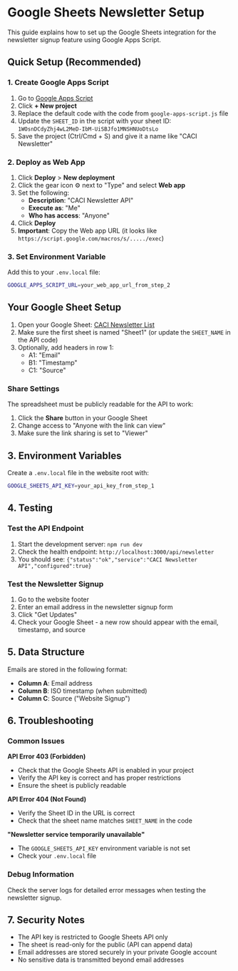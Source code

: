 # Google Sheets Newsletter Setup

This guide explains how to set up the Google Sheets integration for the newsletter signup feature using Google Apps Script.

## Quick Setup (Recommended)

### 1. Create Google Apps Script

1. Go to [Google Apps Script](https://script.google.com/)
2. Click **+ New project**
3. Replace the default code with the code from `google-apps-script.js` file
4. Update the `SHEET_ID` in the script with your sheet ID: `1WOsnDCdyZhj4wL2MeD-IbM-UiSBJfo1MNSHNUoDtsLo`
5. Save the project (Ctrl/Cmd + S) and give it a name like "CACI Newsletter"

### 2. Deploy as Web App

1. Click **Deploy** > **New deployment**
2. Click the gear icon ⚙️ next to "Type" and select **Web app**
3. Set the following:
   - **Description**: "CACI Newsletter API"
   - **Execute as**: "Me"
   - **Who has access**: "Anyone"
4. Click **Deploy**
5. **Important**: Copy the Web app URL (it looks like `https://script.google.com/macros/s/...../exec`)

### 3. Set Environment Variable

Add this to your `.env.local` file:
```bash
GOOGLE_APPS_SCRIPT_URL=your_web_app_url_from_step_2
```

## Your Google Sheet Setup
1. Open your Google Sheet: [CACI Newsletter List](https://docs.google.com/spreadsheets/d/1WOsnDCdyZhj4wL2MeD-IbM-UiSBJfo1MNSHNUoDtsLo/edit?usp=sharing)
2. Make sure the first sheet is named "Sheet1" (or update the `SHEET_NAME` in the API code)
3. Optionally, add headers in row 1:
   - A1: "Email"
   - B1: "Timestamp" 
   - C1: "Source"

### Share Settings
The spreadsheet must be publicly readable for the API to work:
1. Click the **Share** button in your Google Sheet
2. Change access to "Anyone with the link can view"
3. Make sure the link sharing is set to "Viewer"

## 3. Environment Variables

Create a `.env.local` file in the website root with:

```bash
GOOGLE_SHEETS_API_KEY=your_api_key_from_step_1
```

## 4. Testing

### Test the API Endpoint
1. Start the development server: `npm run dev`
2. Check the health endpoint: `http://localhost:3000/api/newsletter`
3. You should see: `{"status":"ok","service":"CACI Newsletter API","configured":true}`

### Test the Newsletter Signup
1. Go to the website footer
2. Enter an email address in the newsletter signup form
3. Click "Get Updates"
4. Check your Google Sheet - a new row should appear with the email, timestamp, and source

## 5. Data Structure

Emails are stored in the following format:
- **Column A**: Email address
- **Column B**: ISO timestamp (when submitted)
- **Column C**: Source ("Website Signup")

## 6. Troubleshooting

### Common Issues

**API Error 403 (Forbidden)**
- Check that the Google Sheets API is enabled in your project
- Verify the API key is correct and has proper restrictions
- Ensure the sheet is publicly readable

**API Error 404 (Not Found)**
- Verify the Sheet ID in the URL is correct
- Check that the sheet name matches `SHEET_NAME` in the code

**"Newsletter service temporarily unavailable"**
- The `GOOGLE_SHEETS_API_KEY` environment variable is not set
- Check your `.env.local` file

### Debug Information

Check the server logs for detailed error messages when testing the newsletter signup.

## 7. Security Notes

- The API key is restricted to Google Sheets API only
- The sheet is read-only for the public (API can append data)
- Email addresses are stored securely in your private Google account
- No sensitive data is transmitted beyond email addresses